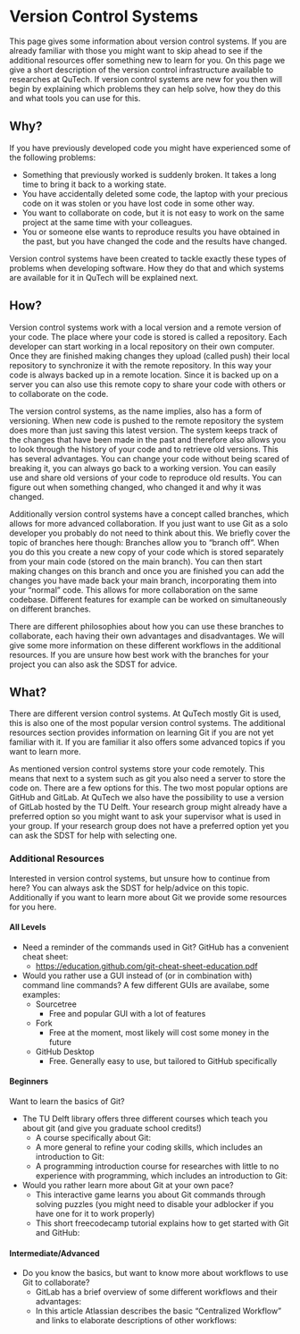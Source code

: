 # Version Control Systems
<!---TODO: add relevant links-->
This page gives some information about version control systems. If you are already familiar with those you might want to skip ahead to see if the additional resources offer something new to learn for you. On this page we give a short description of the version control infrastructure available to researches at QuTech. If version control systems are new for you then will begin by explaining which problems they can help solve, how they do this and what tools you can use for this.

## Why?

If you have previously developed code you might have experienced some of the following problems:

* Something that previously worked is suddenly broken. It takes a long time to bring it back to a working state.
* You have accidentally deleted some code, the laptop with your precious code on it was stolen or you have lost code in some other way.
* You want to collaborate on code, but it is not easy to work on the same project at the same time with your colleagues.
* You or someone else wants to reproduce results you have obtained in the past, but you have changed the code and the results have changed.

Version control systems have been created to tackle exactly these types of problems when developing software. How they do that and which systems are available for it in QuTech will be explained next.

## How?

Version control systems work with a local version and a remote version of your code. The place where your code is stored is called a repository. Each developer can start working in a local repository on their own computer. Once they are finished making changes they upload (called push) their local repository to synchronize it with the remote repository. In this way your code is always backed up in a remote location. Since it is backed up on a server you can also use this remote copy to share your code with others or to collaborate on the code.

The version control systems, as the name implies, also has a form of versioning. When new code is pushed to the remote repository the system does more than just saving this latest version. The system keeps track of the changes that have been made in the past and therefore also allows you to look through the history of your code and to retrieve old versions. This has several advantages. You can change your code without being scared of breaking it, you can always go back to a working version. You can easily use and share old versions of your code to reproduce old results. You can figure out when something changed, who changed it and why it was changed.

Additionally version control systems have a concept called branches, which allows for more advanced collaboration. If you just want to use Git as a solo developer you probably do not need to think about this. We briefly cover the topic of branches here though: Branches allow you to “branch off”. When you do this you create a new copy of your code which is stored separately from your main code (stored on the main branch). You can then start making changes on this branch and once you are finished you can add the changes you have made back your main branch, incorporating them into your “normal” code. This allows for more collaboration on the same codebase. Different features for example can be worked on simultaneously on different branches.

There are different philosophies about how you can use these branches to collaborate, each having their own advantages and disadvantages. We will give some more information on these different workflows in the additional resources. If you are unsure how best work with the branches for your project you can also ask the SDST for advice.

## What?

There are different version control systems. At QuTech mostly Git is used, this is also one of the most popular version control systems. The additional resources section provides information on learning Git if you are not yet familiar with it. If you are familiar it also offers some advanced topics if you want to learn more.

As mentioned version control systems store your code remotely. This means that next to a system such as git you also need a server to store the code on. There are a few options for this. The two most popular options are GitHub and GitLab. At QuTech we also have the possibility to use a version of GitLab hosted by the TU Delft. Your research group might already have a preferred option so you might want to ask your supervisor what is used in your group. If your research group does not have a preferred option yet you can ask the SDST for help with selecting one.

### Additional Resources

Interested in version control systems, but unsure how to continue from here? You can always ask the SDST for help/advice on this topic. Additionally if you want to learn more about Git we provide some resources for you here.

#### All Levels

* Need a reminder of the commands used in Git? GitHub has a convenient cheat sheet:
  * https://education.github.com/git-cheat-sheet-education.pdf
* Would you rather use a GUI instead of (or in combination with) command line commands? A few different GUIs are availabe, some examples:
  * Sourcetree
    * Free and popular GUI with a lot of features
  * Fork
    * Free at the moment, most likely will cost some money in the future
  * GitHub Desktop
    * Free. Generally easy to use, but tailored to GitHub specifically

#### Beginners

Want to learn the basics of Git?

* The TU Delft library offers three different courses which teach you about git (and give you graduate school credits!)
  * A course specifically about Git: 
  * A more general to refine your coding skills, which includes an introduction to Git: 
  * A programming introduction course for researches with little to no experience with programming, which includes an introduction to Git: 
* Would you rather learn more about Git at your own pace?
  * This interactive game learns you about Git commands through solving puzzles (you might need to disable your adblocker if you have one for it to work properly)
  * This short freecodecamp tutorial explains how to get started with Git and GitHub:

#### Intermediate/Advanced

* Do you know the basics, but want to know more about workflows to use Git to collaborate?
  * GitLab has a brief overview of some different workflows and their advantages:  
  * In this article Atlassian describes the basic “Centralized Workflow” and links to elaborate descriptions of other workflows:  
